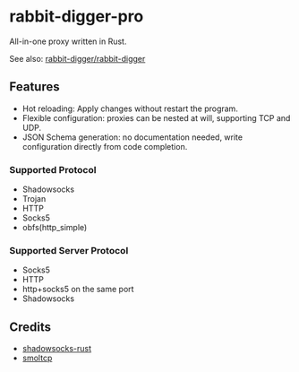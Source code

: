 # rabbit-digger-pro

All-in-one proxy written in Rust.

See also: [rabbit-digger/rabbit-digger](https://github.com/rabbit-digger/rabbit-digger)

## Features

* Hot reloading: Apply changes without restart the program.
* Flexible configuration: proxies can be nested at will, supporting TCP and UDP.
* JSON Schema generation: no documentation needed, write configuration directly from code completion.

### Supported Protocol

* Shadowsocks
* Trojan
* HTTP
* Socks5
* obfs(http_simple)

### Supported Server Protocol

* Socks5
* HTTP
* http+socks5 on the same port
* Shadowsocks

## Credits

* [shadowsocks-rust](https://github1s.com/shadowsocks/shadowsocks-rust)
* [smoltcp](https://github.com/smoltcp-rs/smoltcp)
